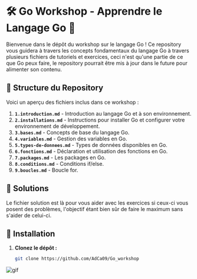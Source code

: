 # 🛠️ Go Workshop - Apprendre le Langage Go 🚀

Bienvenue dans le dépôt du workshop sur le langage Go ! Ce repository vous guidera à travers les concepts fondamentaux du langage Go à travers plusieurs fichiers de tutoriels et exercices, ceci n'est qu'une partie de ce que Go peux faire, le repository pourrait être mis à jour dans le future pour alimenter son contenu. 

## 📂 Structure du Repository

Voici un aperçu des fichiers inclus dans ce workshop :

1. **`1.introduction.md`** - Introduction au langage Go et à son environnement.
2. **`2.installations.md`** - Instructions pour installer Go et configurer votre environnement de développement.
3. **`3.bases.md`** - Concepts de base du langage Go.
4. **`4.variables.md`** - Gestion des variables en Go.
5. **`5.types-de-donnees.md`** - Types de données disponibles en Go.
6. **`6.fonctions.md`** - Déclaration et utilisation des fonctions en Go.
7. **`7.packages.md`** - Les packages en Go.
8. **`8.conditions.md`** - Conditions if/else.
9. **`9.boucles.md`** - Boucle for.

## 📂 Solutions

Le fichier solution est là pour vous aider avec les exercices si ceux-ci vous posent des problèmes, l'objectif étant bien sûr de faire le maximum sans s'aider de celui-ci.

## 🚀 Installation

1. **Clonez le dépôt :**

   ```bash
   git clone https://github.com/AdCa09/Go_workshop


![gif](https://miro.medium.com/v2/resize:fit:1400/1*50gShCoVJvKg25EQ7ugFqw.gif)
